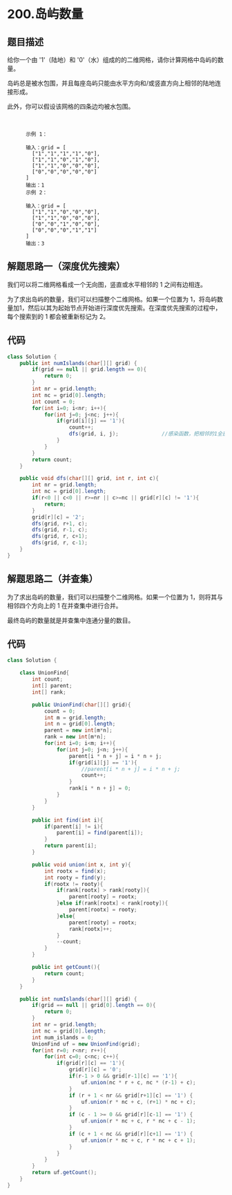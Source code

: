 # 200.岛屿数量

## 题目描述
给你一个由 '1'（陆地）和 '0'（水）组成的的二维网格，请你计算网格中岛屿的数量。

岛屿总是被水包围，并且每座岛屿只能由水平方向和/或竖直方向上相邻的陆地连接形成。

此外，你可以假设该网格的四条边均被水包围。

 

          示例 1：

          输入：grid = [
            ["1","1","1","1","0"],
            ["1","1","0","1","0"],
            ["1","1","0","0","0"],
            ["0","0","0","0","0"]
          ]
          输出：1
          示例 2：

          输入：grid = [
            ["1","1","0","0","0"],
            ["1","1","0","0","0"],
            ["0","0","1","0","0"],
            ["0","0","0","1","1"]
          ]
          输出：3


## 解题思路一（深度优先搜索）
我们可以将二维网格看成一个无向图，竖直或水平相邻的 1 之间有边相连。

为了求出岛屿的数量，我们可以扫描整个二维网格。如果一个位置为 1，将岛屿数量加1，然后以其为起始节点开始进行深度优先搜索。在深度优先搜索的过程中，每个搜索到的 1 都会被重新标记为 2。


## 代码
```java
class Solution {
    public int numIslands(char[][] grid) {
        if(grid == null || grid.length == 0){
            return 0;
        }
        int nr = grid.length;
        int nc = grid[0].length;
        int count = 0;
        for(int i=0; i<nr; i++){
            for(int j=0; j<nc; j++){
                if(grid[i][j] == '1'){                                     
                    count++;
                    dfs(grid, i, j);              //感染函数，把相邻的1全部感染为2
                }
            }
        }
        return count;
    }

    public void dfs(char[][] grid, int r, int c){
        int nr = grid.length;
        int nc = grid[0].length;
        if(r<0 || c<0 || r>=nr || c>=nc || grid[r][c] != '1'){
            return;
        }
        grid[r][c] = '2';
        dfs(grid, r+1, c);
        dfs(grid, r-1, c);
        dfs(grid, r, c+1);
        dfs(grid, r, c-1);   
    }
}
```



## 解题思路二（并查集）
为了求出岛屿的数量，我们可以扫描整个二维网格。如果一个位置为 1，则将其与相邻四个方向上的 1 在并查集中进行合并。

最终岛屿的数量就是并查集中连通分量的数目。


## 代码
```java
class Solution {

    class UnionFind{
        int count;
        int[] parent;
        int[] rank;

        public UnionFind(char[][] grid){
            count = 0;
            int m = grid.length;
            int n = grid[0].length;
            parent = new int[m*n];
            rank = new int[m*n];
            for(int i=0; i<m; i++){
                for(int j=0; j<n; j++){
                    parent[i * n + j] = i * n + j;
                    if(grid[i][j] == '1'){
                        //parent[i * n + j] = i * n + j;
                        count++;
                    }
                    rank[i * n + j] = 0;
                }
            }
        }

        public int find(int i){
            if(parent[i] != i){
                parent[i] = find(parent[i]);          
            }
            return parent[i];
        }

        public void union(int x, int y){
            int rootx = find(x);
            int rooty = find(y);
            if(rootx != rooty){
                if(rank[rootx] > rank[rooty]){
                    parent[rooty] = rootx;
                }else if(rank[rootx] < rank[rooty]){
                    parent[rootx] = rooty;
                }else{
                    parent[rooty] = rootx;
                    rank[rootx]++;
                }
                --count;
            }
        }

        public int getCount(){
            return count;
        }
    }

    public int numIslands(char[][] grid) {
        if(grid == null || grid[0].length == 0){
            return 0;
        }
        int nr = grid.length;
        int nc = grid[0].length;
        int num_islands = 0;
        UnionFind uf = new UnionFind(grid);
        for(int r=0; r<nr; r++){
            for(int c=0; c<nc; c++){
                if(grid[r][c] == '1'){
                    grid[r][c] = '0';
                    if(r-1 > 0 && grid[r-1][c] == '1'){
                        uf.union(nc * r + c, nc * (r-1) + c);
                    }
                    if (r + 1 < nr && grid[r+1][c] == '1') {
                        uf.union(r * nc + c, (r+1) * nc + c);
                    }
                    if (c - 1 >= 0 && grid[r][c-1] == '1') {
                        uf.union(r * nc + c, r * nc + c - 1);
                    }
                    if (c + 1 < nc && grid[r][c+1] == '1') {
                        uf.union(r * nc + c, r * nc + c + 1);
                    }
                }
            }
        }
        return uf.getCount();
    }
}
```
